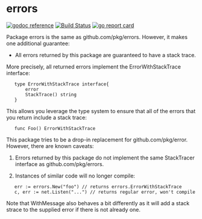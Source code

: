 # errors

[![godoc reference](https://godoc.org/github.com/aviau/errors?status.svg)](http://godoc.org/github.com/aviau/errors)
[![Build Status](https://travis-ci.com/aviau/errors.svg?branch=master)](https://travis-ci.com/aviau/errors)
[![go report card](https://goreportcard.com/badge/github.com/aviau/errors)](https://goreportcard.com/report/github.com/aviau/errors)

Package errors is the same as github.com/pkg/errors. However, it makes one
additional guarantee:

- All errors returned by this package are guaranteed to have a stack trace.

More precisely, all returned errors implement the ErrorWithStackTrace
interface:

```golang
   type ErrorWithStackTrace interface{
       error
       StackTrace() string
   }
```

This allows you leverage the type system to ensure that all of the errors
that you return include a stack trace:

```golang
   func Foo() ErrorWithStackTrace
```

This package tries to be a drop-in replacement for github.com/pkg/error.
However, there are known caveats:

1. Errors returned by this package do not implement the same StackTracer
interface as github.com/pkg/errors.

2. Instances of similar code will no longer compile:

```golang
   err := errors.New("foo") // returns errors.ErrorWithStackTrace
   c, err := net.Listen("...") // returns regular error, won't compile
```

Note that WithMessage also behaves a bit differently as it will add a stack
strace to the supplied error if there is not already one.
